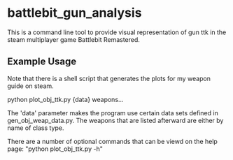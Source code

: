# battlebit_gun_analysis

This is a command line tool to provide visual representation of gun ttk in the steam multiplayer game Battlebit Remastered.

## Example Usage
Note that there is a shell script that generates the plots for my weapon guide on steam.

python plot_obj_ttk.py {data} weapons...

The 'data' parameter makes the program use certain data sets defined in gen_obj_weap_data.py.
The weapons that are listed afterward are either by name of class type.

There are a number of optional commands that can be viewd on the help page:
"python plot_obj_ttk.py -h"
